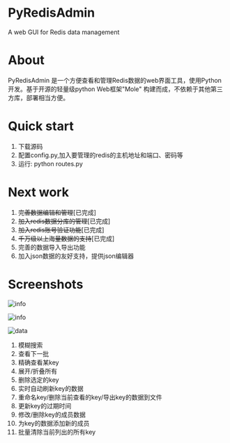 PyRedisAdmin
============

A web GUI for Redis data management

About
========
PyRedisAdmin 是一个方便查看和管理Redis数据的web界面工具，使用Python开发。基于开源的轻量级python Web框架"Mole"
构建而成，不依赖于其他第三方库，部署相当方便。

Quick start
========
1. 下载源码
2. 配置config.py,加入要管理的redis的主机地址和端口、密码等
3. 运行: python routes.py

Next work
========
1. ~~完善数据编辑和管理~~[已完成]
2. ~~加入redis数据分库的管理~~[已完成]
3. ~~加入redis账号验证功能~~[已完成]
4. ~~千万级以上海量数据的支持~~[已完成]
5. 完善的数据导入导出功能
6. 加入json数据的友好支持，提供json编辑器

Screenshots
========
![info](/media/images/info.jpg)

![info](/media/images/desc.png)

![data](/media/images/data.jpg)

1. 模糊搜索
2. 查看下一批
3. 精确查看某key
4. 展开/折叠所有
5. 删除选定的key
6. 实时自动刷新key的数据
7. 重命名key/删除当前查看的key/导出key的数据到文件
8. 更新key的过期时间
9. 修改/删除key的成员数据
10. 为key的数据添加新的成员
11. 批量清除当前列出的所有key
